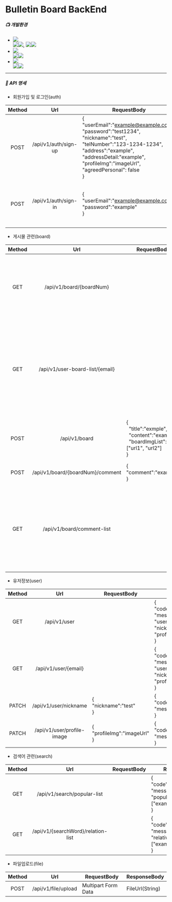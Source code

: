 # Bulletin Board BackEnd 
##### 📺 개발환경
* <img src="https://img.shields.io/badge/Framework-%23121011?style=plastic"/>
     <div>
         <img src="https://img.shields.io/badge/springboot-6DB33F?style=float-square&logo=springboot&logoColor=white"><img src="https://img.shields.io/badge/3.2.5-515151?style=float-square">, <img/ src="https://img.shields.io/badge/Spring Security-6DB33F?style=float-square&logo=springsecurity&logoColor=white"><img src="https://img.shields.io/badge/3.2.5-515151?style=float-square">
     </div>

* <img src="https://img.shields.io/badge/Language-%23121011?style=plastic">
     <div>
          <img src="https://img.shields.io/badge/java-%23ED8B00?style=float-square&logo=openjdk&logoColor=white"><img src="https://img.shields.io/badge/17-515151?style=float-square">
     </div>

* <img src="https://img.shields.io/badge/Build-%23121011?style=plastic">
     <div>
          <img src="https://img.shields.io/badge/Gradle-02303A?style=float-square&logo=Gradle&logoColor=white"><img src="https://img.shields.io/badge/8.7-515151?style=float-square">
     </div>

----------------------------------
##### 📖 API 명세


* 회원가입 및 로그인(auth)
  
| Method | Url | RequestBody | ResponseBody |
|:---:|:---:|---|---|
| POST | /api/v1/auth/sign-up | {<br/> "userEmail":"example@example.com",<br/> "password":"test1234",<br/> "nickname":"test",<br/> "telNumber":"123-1234-1234",<br/> "address":"example",<br/> "addressDetail:"example",<br/> "profileImg":"imageUrl",<br/> "agreedPersonal": false<br/> }| {<br/> "code":"SU",<br/> "message":"success"<br/> } |
| POST | /api/v1/auth/sign-in | {<br/> "userEmail":"example@example.com",<br/> "password":"example"<br/> } | {<br/> "code":"SU",<br/> "message":"success",<br/> "aceessToken":"JWT Token",<br/> "expireTime": 3600<br/> }|


* 게시물 관련(board)
  
| Method | Url | RequestBody | ResponseBody |
|:---:|:---:|---|---|
| GET | /api/v1/board/{boardNum} | |{<br/> "boardNum" : 0,<br/> "title" :"example",<br/> "content" : "example",<br/> "boardImgList" : "exampleUrl",<br/> "writeDate":"2024-06-27 23:02:53",<br/> "writerEmail":"example@example.com",<br/> "writernickname":"example",<br/> "writerProfileImg":"exampleUrl"<br/> }|
| GET | /api/v1/user-board-list/{email} | |{<br/> "code":"SU",<br/> "message":"success",<br/> "userBoardList":[<br/>{<br/> "boardNum" : 0,<br/> "title" :"example",<br/> "content" : "example",<br/> "boardImgList" : "exampleUrl",<br/> "writeDate":"2024-06-27 23:02:53",<br/> "writerEmail":"example@example.com",<br/> "writernickname":"example",<br/> "writerProfileImg":"exampleUrl"<br/>}]<br/>} |
| POST | /api/v1/board |{<br/> &ensp;"title":"exmple",<br/> &ensp;"content":"example",<br/> &ensp;"boardImgList":["url1", "url2"]<br/> }| {<br/> "code":"SU",<br/> "message":"suceess"<br/> }|
| POST | /api/v1/board/{boardNum}/comment | {<br/> "comment":"example"<br/> } | {<br/> &ensp;"code":"SU",<br/> &ensp;"message" :"success"<br/> } | 
| GET | /api/v1/board/comment-list |  |{<br/> &ensp;"code":"SU",<br/> &ensp;"message":"example",<br/> "commentList":[<br/>&emsp;{<br/> &emsp;&ensp;"nickname":"example",<br/> &emsp;&ensp;"profileImg":"url",<br/> &emsp;&ensp;"writeDate":"2024-06-27 23:02:53",<br/> &emsp;&ensp;"content":"example"<br/>&emsp;}<br/>&ensp;] <br/>}|


* 유저정보(user) 

| Method | Url | RequestBody | ResponseBody |
|:---:|:---:|---|---|
| GET | /api/v1/user |  | {<br/>"code":"SU",<br/> "message":"sucess",<br/> "userEmail":"example@example.com",<br/> "nickname":"thisis",<br/> "profileImg":"imageUrl"<br/>} |
| GET | /api/v1/user/{email} | |{<br/>"code":"SU",<br/> "message":"sucess",<br/> "userEmail":"example@example.com",<br/> "nickname":"thisis",<br/> "profileImg":"imageUrl"<br/>} |
| PATCH | /api/v1/user/nickname |{<br/>"nickname":"test"<br/>} | {<br/> "code" : "SU",<br/> "message" : "success" <br/>} |
| PATCH | /api/v1/user/profile-image | {<br/> "profileImg":"imageUrl" <br/>} | {<br/> "code" : "SU",<br/> "message" : "success" <br/>} |


* 검색어 관련(search)

| Method | Url | RequestBody | ResponseBody | 
|:---:|:---:|---|---|
| GET | /api/v1/search/popular-list |  | {<br/> "code":"SU",<br/> "message":"success",<br/> "popularWordList":["example1","example2"]<br/> } |
| GET | /api/v1/{searchWord}/relation-list |  | {<br/> "code":"SU",<br/> "message":"success",<br/> "relativeWordList":["example1","example2"]<br/> } | 


* 파일업로드(file)

| Method | Url | RequestBody | ResponseBody | 
|:---:|:---:|---|---|
| POST | /api/v1/file/upload | Multipart Form Data | FileUrl(String) |

